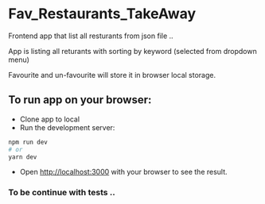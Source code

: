 # Fav_Restaurants_TakeAway

Frontend app that list all resturants from json file .. 

App is listing all returants with sorting by keyword (selected from dropdown menu)

Favourite and un-favourite will store it in browser local storage.


## To run app on your browser:
- Clone app to local
- Run the development server:
```bash
npm run dev
# or
yarn dev
```
- Open [http://localhost:3000](http://localhost:3000) with your browser to see the result.
### To be continue with tests ..
